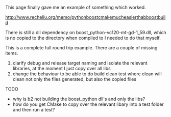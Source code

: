 This page finally gave me an example of something which worked.

http://www.recheliu.org/memo/pythonboostcmakemucheasierthabboostbuild

There is still a dll dependency on boost_python-vc120-mt-gd-1_59.dll,
which is no copied to the directory when compiled to I needed to do
that myself.

This is a complete full round trip example. There are a couple of
missing items.

1. clarify debug and release target naming and isolate the relevant
   libraries, at the moment I just copy over all libs
2. change the behaviour to be able to do build clean test where clean
   will clean not only the files generated, but also the copied files
  

TODO

- why is b2 not building the boost_python dll's and only the libs?
- how do you get CMake to copy over the relevant libary into a test
  folder and then run a test?



